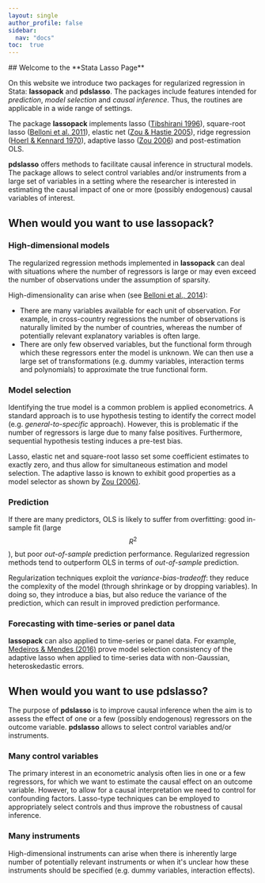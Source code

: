 ```yaml
---
layout: single
author_profile: false
sidebar:
  nav: "docs"
toc:  true
---
```


<script type="text/javascript" async
  src="https://cdn.mathjax.org/mathjax/latest/MathJax.js?config=TeX-MML-AM_CHTML">
</script>

<div markdown="1">
## Welcome to the **Stata Lasso Page**

On this website we introduce two packages for regularized regression in Stata: **lassopack** and **pdslasso**. The packages include features intended for *prediction*, *model selection* and *causal inference*. Thus, the routines are applicable in a wide range of settings. 

The package **lassopack** implements lasso ([Tibshirani 1996](http://www.jstor.org/stable/2346178)), square-root lasso ([Belloni et al. 2011](https://doi.org/10.1093/biomet/asr043)), elastic net ([Zou & Hastie 2005](https://doi.org/10.1214/009053607000000127)), ridge regression ([Hoerl & Kennard 1970](https://doi.org/10.1080/00401706.1970.10488635)), adaptive lasso ([Zou 2006](https://doi.org/10.1198/016214506000000735)) and post-estimation OLS. 

**pdslasso** offers methods to facilitate causal inference in structural models. The package allows to select control variables and/or instruments from a large set of variables in a setting where the researcher is interested in estimating the causal impact of one or more (possibly endogenous) causal variables of interest.

## When would you want to use **lassopack**?

### High-dimensional models

The regularized regression methods implemented in **lassopack** can deal with situations where the number of regressors is large or may even exceed the number of observations under the assumption of sparsity. 

High-dimensionality can arise when (see [Belloni et al., 2014](https://dx.doi.org/10.1257/jep.28.2.29)):
- There are many variables available for each unit of observation. For example, in cross-country regressions the number of observations is naturally limited by the number of countries, whereas the number of potentially relevant explanatory variables is often large.
- There are only few observed variables, but the functional form through which these regressors enter the model is unknown. We can then use a large set of transformations (e.g. dummy variables, interaction terms and polynomials) to approximate the true functional form. 

### Model selection

Identifying the true model is a common problem is applied econometrics. A standard approach is to use hypothesis testing to identify the correct model (e.g. *general-to-specific* approach). However, this is problematic if the number of regressors is large due to many false positives. Furthermore, sequential hypothesis testing induces a pre-test bias.

Lasso, elastic net and square-root lasso set some coefficient estimates to exactly zero, and thus allow for simultaneous estimation and model selection. The adaptive lasso is known to exhibit good properties as a model selector as shown by [Zou (2006)](https://doi.org/10.1198/016214506000000735). 

### Prediction

If there are many predictors, OLS is likely to suffer from overfitting: good in-sample fit (large $$R^2$$), but poor *out-of-sample* prediction performance. Regularized regression methods tend to outperform OLS in terms of *out-of-sample* prediction. 

Regularization techniques exploit the *variance-bias-tradeoff*: they reduce the complexity of the model (through shrinkage or by dropping variables). In doing so, they introduce a bias, but also reduce the variance of the prediction, which can result in improved prediction performance.

### Forecasting with time-series or panel data

**lassopack** can also applied to time-series or panel data. For example, [Medeiros & Mendes (2016)](https://doi.org/10.1016/j.jeconom.2015.10.011) prove model selection consistency of the adaptive lasso when applied to time-series data with non-Gaussian, heteroskedastic errors.

## When would you want to use **pdslasso**?

The purpose of **pdslasso** is to improve causal inference when the aim is to assess the effect of one or a few (possibly endogenous) regressors on the outcome variable. **pdslasso** allows to select control variables and/or instruments.
 
### Many control variables

The primary interest in an econometric analysis often lies in one or a few regressors, for which we want to estimate the causal effect on an outcome variable. However, to allow for a causal interpretation we need to control for confounding factors. Lasso-type techniques can be employed to appropriately select controls and thus improve the robustness of causal inference. 

### Many instruments

High-dimensional instruments can arise when there is inherently large number of potentially relevant instruments or when it's unclear how these instruments should be specified (e.g. dummy variables, interaction effects). 

<div>
